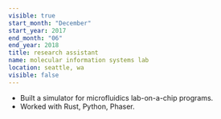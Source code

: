 ```yaml
---
visible: true
start_month: "December"
start_year: 2017
end_month: "06"
end_year: 2018
title: research assistant
name: molecular information systems lab
location: seattle, wa
visible: false
---
```

- Built a simulator for microfluidics lab-on-a-chip programs.
- Worked with Rust, Python, Phaser.